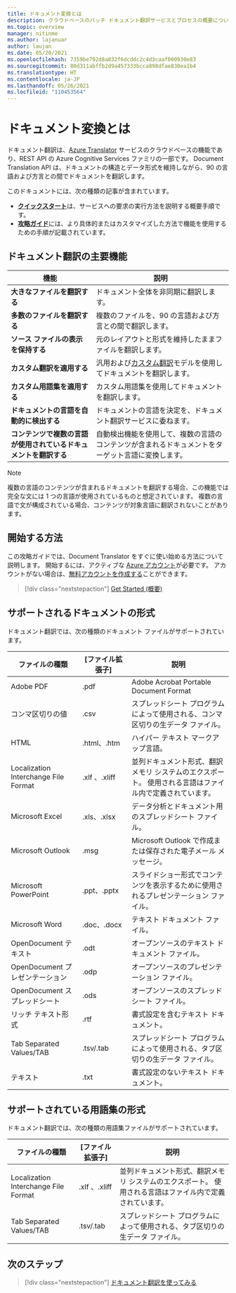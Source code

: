 ```yaml
---
title: ドキュメント変換とは
description: クラウドベースのバッチ ドキュメント翻訳サービスとプロセスの概要について説明します。
ms.topic: overview
manager: nitinme
ms.author: lajanuar
author: laujan
ms.date: 05/20/2021
ms.openlocfilehash: 7359be792d8a832f6dcddc2c4d3caaf000930e83
ms.sourcegitcommit: 80d311abffb2d9a457333bcca898dfae830ea1b4
ms.translationtype: HT
ms.contentlocale: ja-JP
ms.lasthandoff: 05/26/2021
ms.locfileid: "110453564"
---
```

# <a name="what-is-document-translation"></a>ドキュメント変換とは

ドキュメント翻訳は、[Azure Translator](../translator-info-overview.md) サービスのクラウドベースの機能であり、REST API の Azure Cognitive Services ファミリの一部です。 Document Translation API は、ドキュメントの構造とデータ形式を維持しながら、90 の言語および方言との間でドキュメントを翻訳します。

このドキュメントには、次の種類の記事が含まれています。  

* [**クイックスタート**](get-started-with-document-translation.md)は、サービスへの要求の実行方法を説明する概要手順です。
* [**攻略ガイド**](create-sas-tokens.md)には、より具体的またはカスタマイズした方法で機能を使用するための手順が記載されています。  

## <a name="document-translation-key-features"></a>ドキュメント翻訳の主要機能

| 機能 | 説明 |
| ---------| -------------|
| **大きなファイルを翻訳する**| ドキュメント全体を非同期に翻訳します。|
|**多数のファイルを翻訳する**|複数のファイルを、90 の言語および方言との間で翻訳します。|
|**ソース ファイルの表示を保持する**| 元のレイアウトと形式を維持したままファイルを翻訳します。|
|**カスタム翻訳を適用する**| 汎用および[カスタム翻訳](../customization.md#custom-translator)モデルを使用してドキュメントを翻訳します。|
|**カスタム用語集を適用する**|カスタム用語集を使用してドキュメントを翻訳します。|
|**ドキュメントの言語を自動的に検出する**|ドキュメントの言語を決定を、ドキュメント翻訳サービスに委ねます。|
|**コンテンツで複数の言語が使用されているドキュメントを翻訳する**|自動検出機能を使用して、複数の言語のコンテンツが含まれるドキュメントをターゲット言語に変換します。|

> [!NOTE]
> 複数の言語のコンテンツが含まれるドキュメントを翻訳する場合、この機能では完全な文には 1 つの言語が使用されているものと想定されています。 複数の言語で文が構成されている場合、コンテンツが対象言語に翻訳されないことがあります。
> 
## <a name="how-to-get-started"></a>開始する方法

この攻略ガイドでは、Document Translator をすぐに使い始める方法について説明します。 開始するには、アクティブな [Azure アカウント](https://azure.microsoft.com/free/cognitive-services/)が必要です。  アカウントがない場合は、[無料アカウントを作成する](https://azure.microsoft.com/free)ことができます。

> [!div class="nextstepaction"]
> [Get Started (概要)](get-started-with-document-translation.md)

## <a name="supported-document-formats"></a>サポートされるドキュメントの形式

ドキュメント翻訳では、次の種類のドキュメント ファイルがサポートされています。

| ファイルの種類| [ファイル拡張子]|説明|
|---|---|--|
|Adobe PDF|.pdf|Adobe Acrobat Portable Document Format|
|コンマ区切りの値 |.csv| スプレッドシート プログラムによって使用される、コンマ区切りの生データ ファイル。|
|HTML|.html、.htm|ハイパー テキスト マークアップ言語。|
|Localization Interchange File Format|.xlf 、.xliff| 並列ドキュメント形式、翻訳メモリ システムのエクスポート。 使用される言語はファイル内で定義されています。|
|Microsoft Excel|.xls、.xlsx|データ分析とドキュメント用のスプレッドシート ファイル。|
|Microsoft Outlook|.msg|Microsoft Outlook で作成または保存された電子メール メッセージ。|
|Microsoft PowerPoint|.ppt、.pptx| スライドショー形式でコンテンツを表示するために使用されるプレゼンテーション ファイル。|
|Microsoft Word|.doc、.docx| テキスト ドキュメント ファイル。|
|OpenDocument テキスト|.odt|オープンソースのテキスト ドキュメント ファイル。|
|OpenDocument プレゼンテーション|.odp|オープンソースのプレゼンテーション ファイル。|
|OpenDocument スプレッドシート|.ods|オープンソースのスプレッドシート ファイル。|
|リッチ テキスト形式|.rtf|書式設定を含むテキスト ドキュメント。|
|Tab Separated Values/TAB|.tsv/.tab| スプレッドシート プログラムによって使用される、タブ区切りの生データ ファイル。|
|テキスト|.txt| 書式設定のないテキスト ドキュメント。|

## <a name="supported-glossary-formats"></a>サポートされている用語集の形式

ドキュメント翻訳では、次の種類の用語集ファイルがサポートされています。

| ファイルの種類| [ファイル拡張子]|説明|
|---|---|--|
|Localization Interchange File Format|.xlf 、.xliff| 並列ドキュメント形式、翻訳メモリ システムのエクスポート。 使用される言語はファイル内で定義されています。|
|Tab Separated Values/TAB|.tsv/.tab| スプレッドシート プログラムによって使用される、タブ区切りの生データ ファイル。|

## <a name="next-steps"></a>次のステップ

> [!div class="nextstepaction"]
> [ドキュメント翻訳を使ってみる](get-started-with-document-translation.md)
